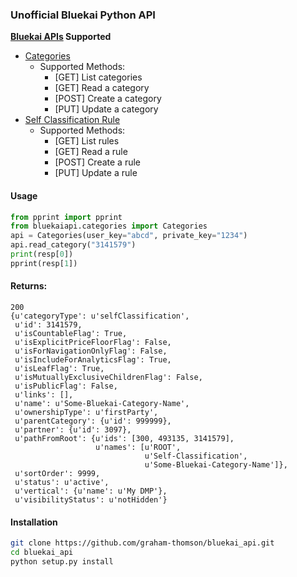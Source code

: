 ### Unofficial Bluekai Python API

**<a href="https://docs.oracle.com/cloud/latest/marketingcs_gs/OMCDA/Developers/api_getting_started.html">Bluekai APIs</a> Supported**
* <a href="https://docs.oracle.com/cloud/latest/marketingcs_gs/OMCDA/Developers/reference/categories_rest_api.html">Categories</a>
    * Supported Methods:
        * [GET] List categories
        * [GET] Read a category
        * [POST] Create a category
        * [PUT] Update a category
* <a href="https://docs.oracle.com/cloud/latest/marketingcs_gs/OMCDA/Developers/reference/self_classification_rule_api.html">Self Classification Rule</a>
    * Supported Methods:
        * [GET] List rules
        * [GET] Read a rule
        * [POST] Create a rule
        * [PUT] Update a rule

#### Usage
 
```python
from pprint import pprint
from bluekaiapi.categories import Categories
api = Categories(user_key="abcd", private_key="1234")
api.read_category("3141579")
print(resp[0])
pprint(resp[1])
```
#### Returns:
```
200
{u'categoryType': u'selfClassification',
 u'id': 3141579,
 u'isCountableFlag': True,
 u'isExplicitPriceFloorFlag': False,
 u'isForNavigationOnlyFlag': False,
 u'isIncludeForAnalyticsFlag': True,
 u'isLeafFlag': True,
 u'isMutuallyExclusiveChildrenFlag': False,
 u'isPublicFlag': False,
 u'links': [],
 u'name': u'Some-Bluekai-Category-Name',
 u'ownershipType': u'firstParty',
 u'parentCategory': {u'id': 999999},
 u'partner': {u'id': 3097},
 u'pathFromRoot': {u'ids': [300, 493135, 3141579],
                   u'names': [u'ROOT',
                              u'Self-Classification',
                              u'Some-Bluekai-Category-Name']},
 u'sortOrder': 9999,
 u'status': u'active',
 u'vertical': {u'name': u'My DMP'},
 u'visibilityStatus': u'notHidden'}
```

#### Installation
```bash
git clone https://github.com/graham-thomson/bluekai_api.git
cd bluekai_api
python setup.py install
```
